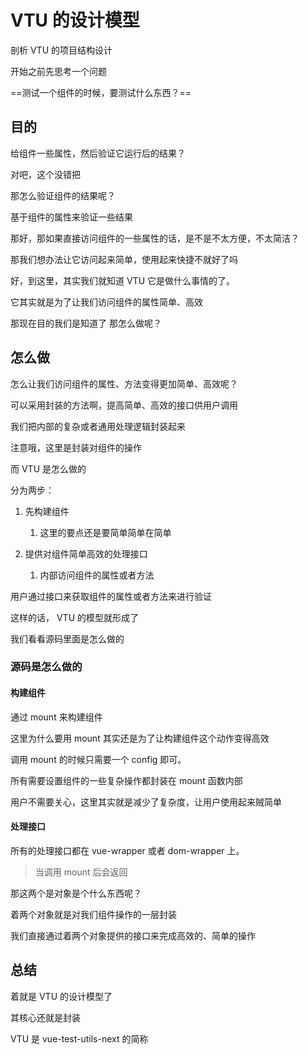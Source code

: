 
# VTU 的设计模型

剖析 VTU 的项目结构设计

开始之前先思考一个问题

==测试一个组件的时候，要测试什么东西？==

## 目的

给组件一些属性，然后验证它运行后的结果？

对吧，这个没错把

那怎么验证组件的结果呢？

基于组件的属性来验证一些结果

那好，那如果直接访问组件的一些属性的话，是不是不太方便，不太简洁？

那我们想办法让它访问起来简单，使用起来快捷不就好了吗

好，到这里，其实我们就知道 VTU 它是做什么事情的了。

它其实就是为了让我们访问组件的属性简单、高效

那现在目的我们是知道了 那怎么做呢？

## 怎么做

怎么让我们访问组件的属性、方法变得更加简单、高效呢？

可以采用封装的方法啊，提高简单、高效的接口供用户调用

我们把内部的复杂或者通用处理逻辑封装起来

注意哦，这里是封装对组件的操作

而 VTU 是怎么做的

分为两步：

1. 先构建组件
	1. 这里的要点还是要简单简单在简单

2. 提供对组件简单高效的处理接口
	1. 内部访问组件的属性或者方法


用户通过接口来获取组件的属性或者方法来进行验证

这样的话， VTU 的模型就形成了

我们看看源码里面是怎么做的

### 源码是怎么做的

#### 构建组件

通过 mount 来构建组件

这里为什么要用 mount 其实还是为了让构建组件这个动作变得高效

调用 mount 的时候只需要一个 config 即可。

所有需要设置组件的一些复杂操作都封装在 mount 函数内部

用户不需要关心，这里其实就是减少了复杂度，让用户使用起来贼简单

#### 处理接口

所有的处理接口都在 vue-wrapper 或者 dom-wrapper 上。

> 当调用 mount 后会返回

那这两个是对象是个什么东西呢？

着两个对象就是对我们组件操作的一层封装

我们直接通过着两个对象提供的接口来完成高效的、简单的操作

## 总结

着就是 VTU 的设计模型了

其核心还就是封装

VTU 是 vue-test-utils-next 的简称